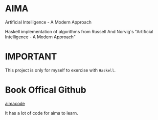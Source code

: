 # AIMA
Artificial Intelligence - A Modern Approach

Haskell implementation of algorithms from Russell And Norvig's "Artificial Intelligence - A Modern Approach"

# IMPORTANT
This project is only for myself to exercise with `Haskell`.

# Book Offical Github
[aimacode](https://github.com/aimacode)

It has a lot of code for aima to learn.


